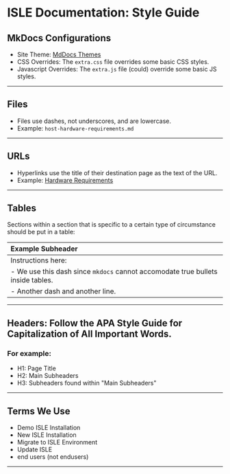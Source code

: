 # ISLE Documentation: Style Guide

## MkDocs Configurations
- Site Theme: [MdDocs Themes](https://www.mkdocs.org/user-guide/styling-your-docs/#built-in-themes)
- CSS Overrides: The `extra.css` file overrides some basic CSS styles.
- Javascript Overrides: The `extra.js` file (could) override some basic JS styles.

---
## Files
- Files use dashes, not underscores, and are lowercase.
- Example: `host-hardware-requirements.md`
---

## URLs
- Hyperlinks use the title of their destination page as the text of the URL.
- Example: [Hardware Requirements](../install/host-hardware-requirements.md)
---

## Tables
Sections within a section that is specific to a certain type of circumstance should be put in a table:

| Example Subheader |
| :-------------      |
| Instructions here: |
| - We use this dash since `mkdocs` cannot accomodate true bullets inside tables. |
| - Another dash and another line. |

---

## Headers: Follow the APA Style Guide for Capitalization of All Important Words.
### For example:
- H1: Page Title
- H2: Main Subheaders
- H3: Subheaders found within "Main Subheaders"

---

## Terms We Use
- Demo ISLE Installation
- New ISLE Installation
- Migrate to ISLE Environment
- Update ISLE
- end users (not endusers)

---
